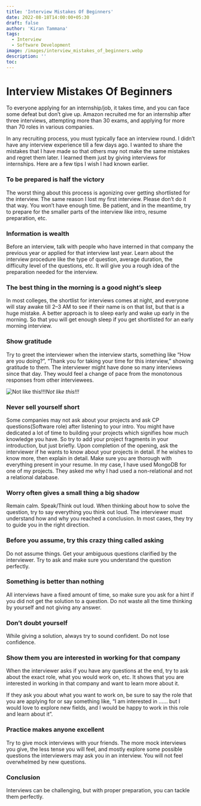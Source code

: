 ```yaml
---
title: 'Interview Mistakes Of Beginners'
date: 2022-08-18T14:00:00+05:30
draft: false
author: 'Kiran Tammana'
tags:
  - Interview
  - Software Development
image: /images/interview_mistakes_of_beginners.webp
description: ''
toc:
---
```


# Interview Mistakes Of Beginners

To everyone applying for an internship/job, it takes time, and you can face some defeat but don’t give up. Amazon recruited me for an internship after three interviews, attempting more than 30 exams, and applying for more than 70 roles in various companies.

In any recruiting process, you must typically face an interview round. I didn’t have any interview experience till a few days ago. I wanted to share the mistakes that I have made so that others may not make the same mistakes and regret them later. I learned them just by giving interviews for internships. Here are a few tips I wish I had known earlier.

### To be prepared is half the victory

The worst thing about this process is agonizing over getting shortlisted for the interview. The same reason I lost my first interview. Please don’t do it that way. You won’t have enough time. Be patient, and in the meantime, try to prepare for the smaller parts of the interview like intro, resume preparation, etc.

### Information is wealth

Before an interview, talk with people who have interned in that company the previous year or applied for that interview last year. Learn about the interview procedure like the type of question, average duration, the difficulty level of the questions, etc. It will give you a rough idea of the preparation needed for the interview.

### The best thing in the morning is a good night’s sleep

In most colleges, the shortlist for interviews comes at night, and everyone will stay awake till 2–3 AM to see if their name is on that list, but that is a huge mistake. A better approach is to sleep early and wake up early in the morning. So that you will get enough sleep if you get shortlisted for an early morning interview.

### Show gratitude

Try to greet the interviewer when the interview starts, something like “How are you doing?”, “Thank you for taking your time for this interview,” showing gratitude to them. The interviewer might have done so many interviews since that day. They would feel a change of pace from the monotonous responses from other interviewees.

![Not like this!!!](https://cdn-images-1.medium.com/max/2000/1*CEkYqAGawePMU37eyZH_gg.gif)_Not like this!!!_

### Never sell yourself short

Some companies may not ask about your projects and ask CP questions(Software role) after listening to your intro. You might have dedicated a lot of time to building your projects which signifies how much knowledge you have. So try to add your project fragments in your introduction, but just briefly. Upon completion of the opening, ask the interviewer if he wants to know about your projects in detail. If he wishes to know more, then explain in detail. Make sure you are thorough with everything present in your resume. In my case, I have used MongoDB for one of my projects. They asked me why I had used a non-relational and not a relational database.

### Worry often gives a small thing a big shadow

Remain calm. Speak/Think out loud. When thinking about how to solve the question, try to say everything you think out loud. The interviewer must understand how and why you reached a conclusion. In most cases, they try to guide you in the right direction.

### Before you assume, try this crazy thing called asking

Do not assume things. Get your ambiguous questions clarified by the interviewer. Try to ask and make sure you understand the question perfectly.

### Something is better than nothing

All interviews have a fixed amount of time, so make sure you ask for a hint if you did not get the solution to a question. Do not waste all the time thinking by yourself and not giving any answer.

### Don’t doubt yourself

While giving a solution, always try to sound confident. Do not lose confidence.

### Show them you are interested in working for that company

When the interviewer asks if you have any questions at the end, try to ask about the exact role, what you would work on, etc. It shows that you are interested in working in that company and want to learn more about it.

If they ask you about what you want to work on, be sure to say the role that you are applying for or say something like, “I am interested in …… but I would love to explore new fields, and I would be happy to work in this role and learn about it”.

### Practice makes anyone excellent

Try to give mock interviews with your friends. The more mock interviews you give, the less tense you will feel, and mostly explore some possible questions the interviewers may ask you in an interview. You will not feel overwhelmed by new questions.

### Conclusion

Interviews can be challenging, but with proper preparation, you can tackle them perfectly.
